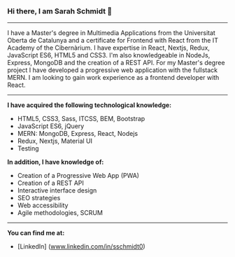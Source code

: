 ### Hi there, I am Sarah Schmidt 👋

---

I have a Master's degree in Multimedia Applications from the Universitat Oberta de Catalunya and a certificate for Frontend with React from the IT Academy of the Cibernàrium. I have expertise in React, Nextjs, Redux, JavaScript ES6, HTML5 and CSS3. I'm also knowledgeable in NodeJs, Express, MongoDB and the creation of a REST API. For my Master's degree project I have developed a progressive web application with the fullstack MERN. I am looking to gain work experience as a frontend developer with React.

---

**I have acquired the following technological knowledge:**
- HTML5, CSS3, Sass, ITCSS, BEM, Bootstrap
- JavaScript ES6, jQuery
- MERN: MongoDB, Express, React, Nodejs
- Redux, Nextjs, Material UI
- Testing

**In addition, I have knowledge of:**
- Creation of a Progressive Web App (PWA)
- Creation of a REST API
- Interactive interface design
- SEO strategies
- Web accessibility
- Agile methodologies, SCRUM

---

**You can find me at:**

- [LinkedIn] (www.linkedin.com/in/sschmidt0)
